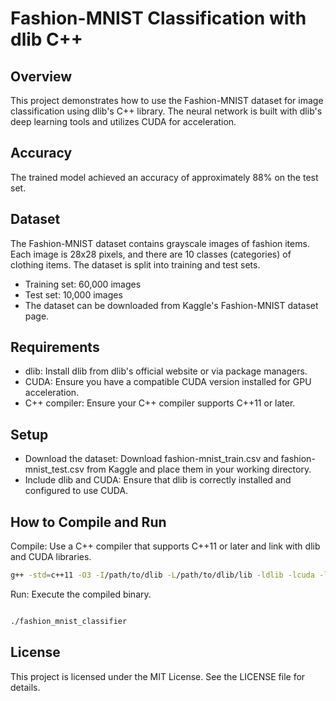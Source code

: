 # Fashion-MNIST Classification with dlib C++
## Overview
This project demonstrates how to use the Fashion-MNIST dataset for image classification using dlib's C++ library. The neural network is built with dlib's deep learning tools and utilizes CUDA for acceleration.

## Accuracy
The trained model achieved an accuracy of approximately 88% on the test set.

## Dataset
The Fashion-MNIST dataset contains grayscale images of fashion items. Each image is 28x28 pixels, and there are 10 classes (categories) of clothing items. The dataset is split into training and test sets.

- Training set: 60,000 images
- Test set: 10,000 images
- The dataset can be downloaded from Kaggle's Fashion-MNIST dataset page.

## Requirements
- dlib: Install dlib from dlib's official website or via package managers.
- CUDA: Ensure you have a compatible CUDA version installed for GPU acceleration.
- C++ compiler: Ensure your C++ compiler supports C++11 or later.
## Setup
- Download the dataset: Download fashion-mnist_train.csv and fashion-mnist_test.csv from Kaggle and place them in your working directory.
- Include dlib and CUDA: Ensure that dlib is correctly installed and configured to use CUDA.



## How to Compile and Run
Compile: Use a C++ compiler that supports C++11 or later and link with dlib and CUDA libraries.

``` bash
g++ -std=c++11 -O3 -I/path/to/dlib -L/path/to/dlib/lib -ldlib -lcuda -lcudart -o fashion_mnist_classifier main.cpp

```
Run: Execute the compiled binary.
``` bash

./fashion_mnist_classifier
```
## License
This project is licensed under the MIT License. See the LICENSE file for details.
